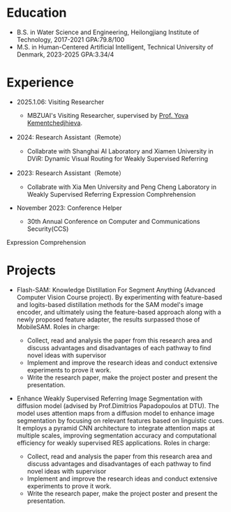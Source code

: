 
Education
======
* B.S. in Water Science and Engineering, Heilongjiang Institute of Technology, 2017-2021 GPA:79.8/100
* M.S. in Human-Centered Artificial Intelligent, Technical University of Denmark, 2023-2025 GPA:3.34/4

Experience
======
* 2025.1.06: Visiting Researcher  
  * MBZUAI's Visiting Researcher, supervised by [Prof. Yova Kementchedjhieva](https://yovakem.github.io/).
    
* 2024: Research Assistant（Remote）
  * Collabrate with Shanghai AI Laboratory and Xiamen University in DViR: Dynamic Visual Routing for Weakly Supervised Referring

* 2023: Research Assistant（Remote）
  * Collabrate with Xia Men University and Peng Cheng Laboratory in Weakly Supervised Referring Expression Comphrehension

* November 2023: Conference Helper
  * 30th Annual Conference on Computer and Communications Security(CCS)

Expression Comprehension
  
<!-- Skills
======
* Skill 1
* Skill 2
  * Sub-skill 2.1
  * Sub-skill 2.2
  * Sub-skill 2.3
* Skill 3 -->

<!-- Publications
======
  <ul>{% for post in site.publications reversed %}
    {% include archive-single-cv.html %}
  {% endfor %}</ul> -->
  
Projects
======
* Flash-SAM: Knowledge Distillation For Segment Anything (Advanced Computer Vision Course project).
By experimenting with feature-based and logits-based distillation methods for the SAM model's image encoder, and ultimately using the feature-based approach along with a newly proposed feature adapter, the results surpassed those of MobileSAM.
 Roles in charge: 
  * Collect, read and analysis the paper from this research area and discuss advantages and disadvantages of each pathway to find novel ideas with supervisor
  * Implement and improve the research ideas and conduct extensive experiments to prove it work.
  * Write the research paper, make the project poster and present the presentation.
  
* Enhance Weakly Supervised Referring Image Segmentation with diffusion model (advised by Prof.Dimitrios Papadopoulos at DTU).
The model uses attention maps from a diffusion model to enhance image segmentation by focusing on relevant features based on linguistic cues. It employs a pyramid CNN architecture to integrate attention maps at multiple scales, improving segmentation accuracy and computational efficiency for weakly supervised RES applications.
Roles in charge: 
  * Collect, read and analysis the paper from this research area and discuss advantages and disadvantages of each pathway to find novel ideas with supervisor
  * Implement and improve the research ideas and conduct extensive experiments to prove it work.
  * Write the research paper, make the project poster and present the presentation.

